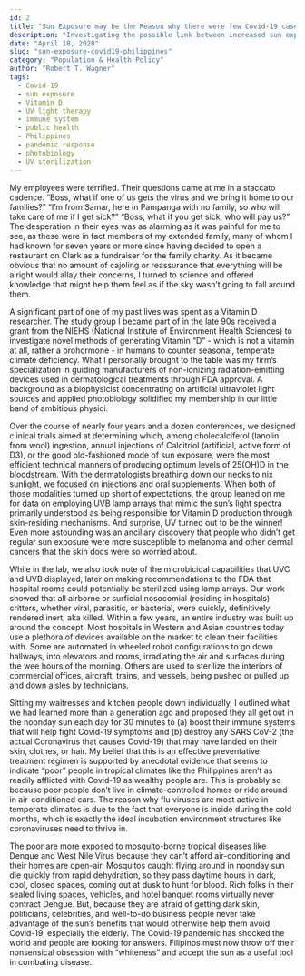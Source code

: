 ```yaml
---
id: 2
title: "Sun Exposure may be the Reason why there were few Covid-19 cases among the poor in the Philippines"
description: "Investigating the possible link between increased sun exposure among lower-income Filipinos and lower Covid-19 infection rates."
date: "April 18, 2020"
slug: "sun-exposure-covid19-philippines"
category: "Population & Health Policy"
author: "Robert T. Wagner"
tags:
  - Covid-19
  - sun exposure
  - Vitamin D
  - UV light therapy
  - immune system
  - public health
  - Philippines
  - pandemic response
  - photobiology
  - UV sterilization
---
```


My employees were terrified. Their questions came at me in a staccato cadence. “Boss, what if one of us gets the virus and we bring it home to our families?” “I’m from Samar, here in Pampanga with no family, so who will take care of me if I get sick?” “Boss, what if you get sick, who will pay us?” The desperation in their eyes was as alarming as it was painful for me to see, as these were in fact members of my extended family, many of whom I had known for seven years or more since having decided to open a restaurant on Clark as a fundraiser for the family charity. As it became obvious that no amount of cajoling or reassurance that everything will be alright would allay their concerns, I turned to science and offered knowledge that might help them feel as if the sky wasn’t going to fall around them.

A significant part of one of my past lives was spent as a Vitamin D researcher. The study group I became part of in the late 90s received a grant from the NIEHS (National Institute of Environment Health Sciences) to investigate novel methods of generating Vitamin “D” - which is not a vitamin at all, rather a prohormone - in humans to counter seasonal, temperate climate deficiency. What I personally brought to the table was my firm’s specialization in guiding manufacturers of non-ionizing radiation-emitting devices used in dermatological treatments through FDA approval. A background as a biophysicist concentrating on artificial ultraviolet light sources and applied photobiology solidified my membership in our little band of ambitious physici.

Over the course of nearly four years and a dozen conferences, we designed clinical trials aimed at determining which, among cholecalciferol (lanolin from wool) ingestion, annual injections of Calcitriol (artificial, active form of D3), or the good old-fashioned mode of sun exposure, were the most efficient technical manners of producing optimum levels of 25(OH)D in the bloodstream. With the dermatologists breathing down our necks to nix sunlight, we focused on injections and oral supplements. When both of those modalities turned up short of expectations, the group leaned on me for data on employing UVB lamp arrays that mimic the sun’s light spectra primarily understood as being responsible for Vitamin D production through skin-residing mechanisms. And surprise, UV turned out to be the winner! Even more astounding was an ancillary discovery that people who didn’t get regular sun exposure were more susceptible to melanoma and other dermal cancers that the skin docs were so worried about.

While in the lab, we also took note of the microbicidal capabilities that UVC and UVB displayed, later on making recommendations to the FDA that hospital rooms could potentially be sterilized using lamp arrays. Our work showed that all airborne or surficial nosocomial (residing in hospitals) critters, whether viral, parasitic, or bacterial, were quickly, definitively rendered inert, aka killed. Within a few years, an entire industry was built up around the concept. Most hospitals in Western and Asian countries today use a plethora of devices available on the market to clean their facilities with. Some are automated in wheeled robot configurations to go down hallways, into elevators and rooms, irradiating the air and surfaces during the wee hours of the morning. Others are used to sterilize the interiors of commercial offices, aircraft, trains, and vessels, being pushed or pulled up and down aisles by technicians.

Sitting my waitresses and kitchen people down individually, I outlined what we had learned more than a generation ago and proposed they all get out in the noonday sun each day for 30 minutes to (a) boost their immune systems that will help fight Covid-19 symptoms and (b) destroy any SARS CoV-2 (the actual Coronavirus that causes Covid-19) that may have landed on their skin, clothes, or hair. My belief that this is an effective preventative treatment regimen is supported by anecdotal evidence that seems to indicate “poor” people in tropical climates like the Philippines aren’t as readily afflicted with Covid-19 as wealthy people are. This is probably so because poor people don’t live in climate-controlled homes or ride around in air-conditioned cars. The reason why flu viruses are most active in temperate climates is due to the fact that everyone is inside during the cold months, which is exactly the ideal incubation environment structures like coronaviruses need to thrive in.

The poor are more exposed to mosquito-borne tropical diseases like Dengue and West Nile Virus because they can’t afford air-conditioning and their homes are open-air. Mosquitos caught flying around in noonday sun die quickly from rapid dehydration, so they pass daytime hours in dark, cool, closed spaces, coming out at dusk to hunt for blood. Rich folks in their sealed living spaces, vehicles, and hotel banquet rooms virtually never contract Dengue. But, because they are afraid of getting dark skin, politicians, celebrities, and well-to-do business people never take advantage of the sun’s benefits that would otherwise help them avoid Covid-19, especially the elderly. The Covid-19 pandemic has shocked the world and people are looking for answers. Filipinos must now throw off their nonsensical obsession with “whiteness” and accept the sun as a useful tool in combating disease.
